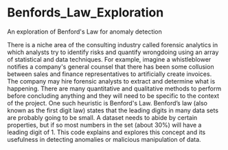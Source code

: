# Benfords_Law_Exploration
An exploration of Benford's Law for anomaly detection

There is a niche area of the consulting industry called forensic analytics in which analysts try to identify risks and quantify wrongdoing using an array of statistical and data techniques. For example, imagine a whistleblower notifies a company's general counsel that there has been some collusion between sales and finance representatives to artificially create invoices. The company may hire forensic analysts to extract and determine what is happening. There are many quantitative and qualitative methods to perform before concluding anything and they will need to be specific to the context of the project. One such heuristic is Benford's Law. Benford’s law (also known as the first digit law) states that the leading digits in many data sets are probably going to be small. A dataset needs to abide by certain properties, but if so most numbers in the set (about 30%) will have a leading digit of 1. This code explains and explores this concept and its usefulness in detecting anomalies or malicious manipulation of data.
